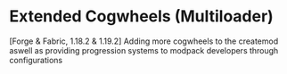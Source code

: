 # Extended Cogwheels (Multiloader)

[Forge & Fabric, 1.18.2 & 1.19.2] Adding more cogwheels to the createmod aswell as providing progression systems to modpack developers through configurations
